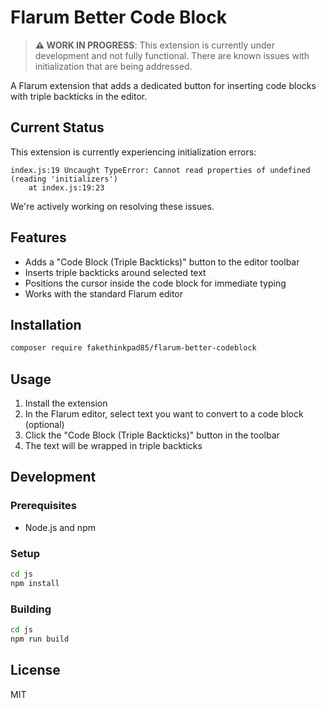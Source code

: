 # Flarum Better Code Block

> **⚠️ WORK IN PROGRESS**: This extension is currently under development and not fully functional. There are known issues with initialization that are being addressed.

A Flarum extension that adds a dedicated button for inserting code blocks with triple backticks in the editor.

## Current Status

This extension is currently experiencing initialization errors:
```
index.js:19 Uncaught TypeError: Cannot read properties of undefined (reading 'initializers')
    at index.js:19:23
```

We're actively working on resolving these issues.

## Features

- Adds a "Code Block (Triple Backticks)" button to the editor toolbar
- Inserts triple backticks around selected text
- Positions the cursor inside the code block for immediate typing
- Works with the standard Flarum editor

## Installation

```bash
composer require fakethinkpad85/flarum-better-codeblock
```

## Usage

1. Install the extension
2. In the Flarum editor, select text you want to convert to a code block (optional)
3. Click the "Code Block (Triple Backticks)" button in the toolbar
4. The text will be wrapped in triple backticks

## Development

### Prerequisites

- Node.js and npm

### Setup

```bash
cd js
npm install
```

### Building

```bash
cd js
npm run build
```

## License

MIT 